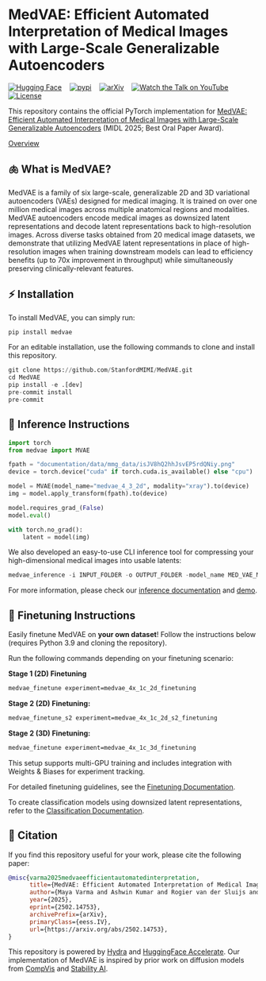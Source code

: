 # MedVAE: Efficient Automated Interpretation of Medical Images with Large-Scale Generalizable Autoencoders

[![Hugging Face](https://huggingface.co/datasets/huggingface/badges/resolve/main/model-on-hf-md.svg)](https://huggingface.co/stanfordmimi/MedVAE)    [![pypi](https://img.shields.io/pypi/v/medvae?style=for-the-badge)](https://pypi.org/project/medvae/)    [![arXiv](https://img.shields.io/badge/arXiv-2502.14753-b31b1b.svg?style=for-the-badge)](https://arxiv.org/abs/2502.14753)    [![Watch the Talk on YouTube](https://img.shields.io/badge/YouTube-Talk-red?style=for-the-badge&logo=youtube)](https://www.youtube.com/watch?v=5zoxHz71ZgY)    [![License](https://img.shields.io/github/license/stanfordmimi/medvae?style=for-the-badge)](LICENSE)

This repository contains the official PyTorch implementation for [MedVAE: Efficient Automated Interpretation of Medical Images with Large-Scale Generalizable Autoencoders](https://arxiv.org/abs/2502.14753) (MIDL 2025; Best Oral Paper Award).

[Overview](documentation/assets/overview.png)

## 🫁 What is MedVAE?

MedVAE is a family of six large-scale, generalizable 2D and 3D variational autoencoders (VAEs) designed for medical imaging. It is trained on over one million medical images across multiple anatomical regions and modalities. MedVAE autoencoders encode medical images as downsized latent representations and decode latent representations back to high-resolution images. Across diverse tasks obtained from 20 medical image datasets, we demonstrate that utilizing MedVAE latent representations in place of high-resolution images when training downstream models can lead to efficiency benefits (up to 70x improvement in throughput) while simultaneously preserving clinically-relevant features.

## ⚡️ Installation

To install MedVAE, you can simply run:

```python
pip install medvae
```

For an editable installation, use the following commands to clone and install this repository.

```python
git clone https://github.com/StanfordMIMI/MedVAE.git
cd MedVAE
pip install -e .[dev]
pre-commit install
pre-commit
```

## 🚀 Inference Instructions

```python
import torch
from medvae import MVAE

fpath = "documentation/data/mmg_data/isJV8hQ2hhJsvEP5rdQNiy.png"
device = torch.device("cuda" if torch.cuda.is_available() else "cpu")

model = MVAE(model_name="medvae_4_3_2d", modality="xray").to(device)
img = model.apply_transform(fpath).to(device)

model.requires_grad_(False)
model.eval()

with torch.no_grad():
    latent = model(img)
```

We also developed an easy-to-use CLI inference tool for compressing your high-dimensional medical images into usable latents:

```python
medvae_inference -i INPUT_FOLDER -o OUTPUT_FOLDER -model_name MED_VAE_MODEL -modality MODALITY
```

For more information, please check our [inference documentation](/documentation/inference.md) and [demo](documentation/demo.ipynb).

## 🔧 Finetuning Instructions

Easily finetune MedVAE on **your own dataset**! Follow the instructions below (requires Python 3.9 and cloning the repository).

Run the following commands depending on your finetuning scenario:

**Stage 1 (2D) Finetuning**

```bash
medvae_finetune experiment=medvae_4x_1c_2d_finetuning
```

**Stage 2 (2D) Finetuning:**

```bash
medvae_finetune_s2 experiment=medvae_4x_1c_2d_s2_finetuning
```

**Stage 2 (3D) Finetuning:**

```bash
medvae_finetune experiment=medvae_4x_1c_3d_finetuning
```

This setup supports multi-GPU training and includes integration with Weights & Biases for experiment tracking.

For detailed finetuning guidelines, see the [Finetuning Documentation](documentation/finetune.md).

To create classification models using downsized latent representations, refer to the [Classification Documentation](documentation/classification.md).

## 📎 Citation

If you find this repository useful for your work, please cite the following paper:

```bibtex
@misc{varma2025medvaeefficientautomatedinterpretation,
      title={MedVAE: Efficient Automated Interpretation of Medical Images with Large-Scale Generalizable Autoencoders}, 
      author={Maya Varma and Ashwin Kumar and Rogier van der Sluijs and Sophie Ostmeier and Louis Blankemeier and Pierre Chambon and Christian Bluethgen and Jip Prince and Curtis Langlotz and Akshay Chaudhari},
      year={2025},
      eprint={2502.14753},
      archivePrefix={arXiv},
      primaryClass={eess.IV},
      url={https://arxiv.org/abs/2502.14753}, 
}
```

This repository is powered by [Hydra](https://github.com/facebookresearch/hydra) and [HuggingFace Accelerate](https://github.com/huggingface/accelerate). Our implementation of MedVAE is inspired by prior work on diffusion models from [CompVis](https://github.com/CompVis/latent-diffusion) and [Stability AI](https://github.com/Stability-AI/stablediffusion).

